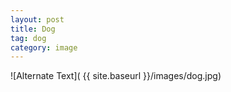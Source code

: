 ```yaml
---
layout: post
title: Dog
tag: dog
category: image
---
```


![Alternate Text]( {{ site.baseurl }}/images/dog.jpg)
